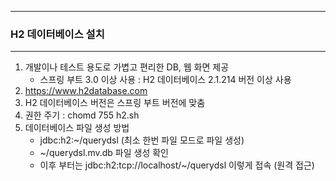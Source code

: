 -----
### H2 데이터베이스 설치
-----
1. 개발이나 테스트 용도로 가볍고 편리한 DB, 웹 화면 제공
   - 스프링 부트 3.0 이상 사용 : H2 데이터베이스 2.1.214 버전 이상 사용
2. https://www.h2database.com
3. H2 데이터베이스 버전은 스프링 부트 버전에 맞춤
4. 권한 주기 : chomd 755 h2.sh
5. 데이터베이스 파일 생성 방법
   - jdbc:h2:~/querydsl (최소 한번 파일 모드로 파일 생성)
   - ~/querydsl.mv.db 파일 생성 확인
   - 이후 부터는 jdbc:h2:tcp://localhost/~/querydsl 이렇게 접속 (원격 접근)
